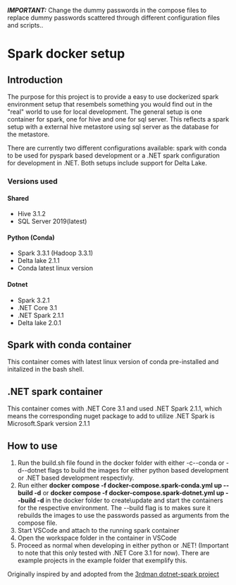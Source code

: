 **_IMPORTANT:_** Change the dummy passwords in the compose files to replace dummy passwords scattered through different configuration files and scripts.</b>.

# Spark docker setup
## Introduction
The purpose for this project is to provide a easy to use dockerized spark environment setup that resembels something you would find out in the "real" world to use for local development.
The general setup is one container for spark, one for hive and one for sql server. This reflects a spark setup with a external hive metastore using sql server as the
database for the metastore.

There are currently two different configurations available: spark with conda to be used for pyspark based development or a .NET spark configuration for development
in .NET. Both setups include support for Delta Lake.

### Versions used
#### Shared
* Hive 3.1.2
* SQL Server 2019(latest)
#### Python (Conda)
* Spark 3.3.1 (Hadoop 3.3.1)
* Delta lake 2.1.1
* Conda latest linux version
#### Dotnet
* Spark 3.2.1 
* .NET Core 3.1
* .NET Spark 2.1.1
* Delta lake 2.0.1

## Spark with conda container
This container comes with latest linux version of conda pre-installed and initalized in the bash shell.

## .NET spark container
This container comes with .NET Core 3.1 and used .NET Spark 2.1.1, which means the corresponding nuget package to add to utilize .NET Spark is 
Microsoft.Spark version 2.1.1


## How to use
1. Run the build.sh file found in the docker folder with either -c\--conda or -d\--dotnet flags to build the images for either python based development or
   .NET based development respectivly.
2. Run either <b>docker compose -f docker-compose.spark-conda.yml up --build -d</b> or <b>docker compose -f docker-compose.spark-dotnet.yml up --build -d</b> in the docker folder to create\update and start the containers for the respective environment. The --build flag is to makes sure it rebuilds the images to use the passwords passed as arguments from the compose file.
3. Start VSCode and attach to the running spark container
4. Open the workspace folder in the container in VSCode
5. Proceed as normal when developing in either python or .NET! (Important to note that this only tested with .NET Core 3.1 for now). There are example projects in the example folder that exemplify this.



Originally inspired by and adopted from the [3rdman dotnet-spark project](https://github.com/indy-3rdman/docker-dotnet-spark)
